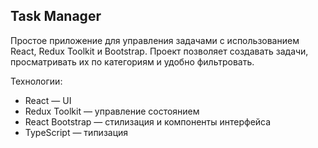 ## Task Manager

Простое приложение для управления задачами с использованием React, Redux Toolkit и Bootstrap.
Проект позволяет создавать задачи, просматривать их по категориям и удобно фильтровать.

Технологии: 
- React — UI
- Redux Toolkit — управление состоянием
- React Bootstrap — стилизация и компоненты интерфейса
- TypeScript — типизация